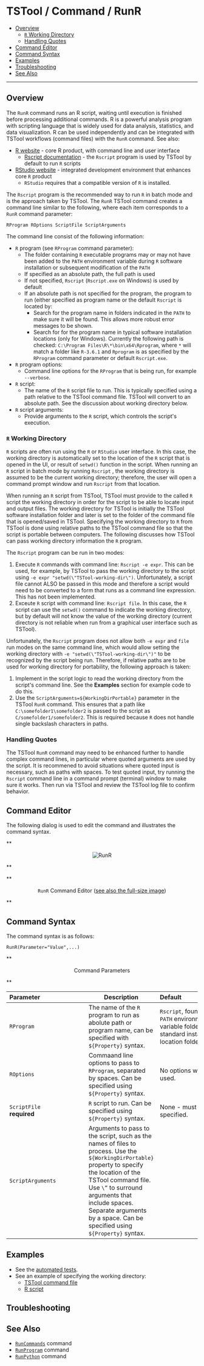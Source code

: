 # TSTool / Command / RunR #

* [Overview](#overview)
    + [`R` Working Directory](#r-working-directory)
    + [Handling Quotes](#handling-quotes)
* [Command Editor](#command-editor)
* [Command Syntax](#command-syntax)
* [Examples](#examples)
* [Troubleshooting](#troubleshooting)
* [See Also](#see-also)

-------------------------

## Overview ##

The `RunR` command runs an R script, waiting until execution is finished before processing additional commands.
R is a powerful analysis program with scripting language that is widely used for data analysis, statistics,
and data visualization.
R can be used independently and can be integrated with TSTool workflows (command files) with the `RunR` command.
See also:

* [R website](https://www.r-project.org/) - core R product, with command line and user interface
    + [Rscript documentation](https://www.rdocumentation.org/packages/utils/versions/3.6.1/topics/Rscript) - the
      `Rscript` program is used by TSTool by default to run `R` scripts
* [RStudio website](https://rstudio.com) - integrated development environment that enhances core `R` product
    + `RStudio` requires that a compatible version of `R` is installed.

The `Rscript` program is the recommended way to run `R` in batch mode and is the approach taken by TSTool.
The `RunR` TSTool command creates a command line similar to the following,
where each item corresponds to a `RunR` command parameter:

```
RProgram ROptions ScriptFile ScriptArguments
```

The command line consist of the following information:

* `R` program (see `RProgram` command parameter):
    + The folder containing `R` executable programs may or may not have been added to the `PATH`
      environment variable during `R` software installation or subsequent modification of the `PATH`
    + If specified as an absolute path, the full path is used
    + If not specified, `Rscript` (`Rscript.exe` on Windows) is used by default 
    + If an absolute path is not specified for the program, the program to run (either specified as
      program name or the default `Rscript` is located by:
        - Search for the program name in folders indicated in the `PATH` to make sure it will be found.
          This allows more robust error messages to be shown.
        - Search for for the program name in typical software installation locations (only for Windows).
          Currently the following path is checked:  `C:\Program Files\R\*\bin\x64\Rprogram`,
          where `*` will match a folder like `R-3.6.1` and `Rprogram` is as specified
          by the `RProgram` command parameter or default `Rscript.exe`.
* `R` program options:
    + Command line options for the `RProgram` that is being run, for example `--verbose`.
* `R` script:
    + The name of the `R` script file to run.  This is typically specified using a path relative
      to the TSTool command file.  TSTool will convert to an absolute path.
      See the discussion about working directory below.
* `R` script arguments:
    + Provide arguments to the `R` script, which controls the script's execution.

### `R` Working Directory ###

`R` scripts are often run using the `R` or `RStudio` user interface.
In this case, the working directory is automatically set to the location of the `R` script
that is opened in the UI, or result of `setwd()` function in the script.
When running an `R` script in batch mode by running `Rscript` ,
the working directory is assumed to be the current
working directory; therefore, the user will open a command prompt window and run
`Rscript` from that location.

When running an `R` script from TSTool, TSTool must provide to the called `R` script
the working directory in order for the script to be able to locate input and output files.
The working directory for TSTool is initially the TSTool software installation folder and
later is set to the folder of the command file that is opened/saved in TSTool.
Specifying the working directory to `R` from TSTool is done using relative paths
to the TSTool command file so that the script is portable between computers.
The following discusses how TSTool can pass working directory information the `R` program.

The `Rscript` program can be run in two modes:

1. Execute `R` commands with command line:  `Rscript -e expr`.  This can be used, for example,
   by TSTool to pass the working directory to the script using `-e expr "setwd(\"TSTool-working-dir\")`.
   Unfortunately, a script file cannot ALSO be passed in this mode and therefore
   a script would need to be converted to a form that runs as a command line expression.
   This has not been implemented.
2. Exceute `R` script with command line:  `Rscript file`.
   In this case, the `R` script can use the `setwd()` command to indicate the working directory,
   but by default will not know the value of the working directory (current directory is not
   reliable when run from a graphical user interface such as TSTool).

Unfortunately, the `Rscript` program does not allow both `-e expr` and `file` run modes on the
same command line, which would allow setting the working directory with `-e "setwd(\"TSTool-working-dir\")"` to be
recognized by the script being run.  Therefore, if relative paths are to be used for working directory for
portability, the following approach is taken:

1. Implement in the script logic to read the working directory from the script's command line.
   See the **Examples** section for example code to do this.
2. Use the `ScriptArguments=${WorkingDirPortable}` parameter in the TSTool `RunR` command.
   This ensures that a path like `C:\somefolder1\somefolder2` is passed to the script as `C/somefolder1/somefolder2`.
   This is required because `R` does not handle single backslash characters in paths.

### Handling Quotes ###

The TSTool `RunR` command may need to be enhanced further to handle complex command lines,
in particular where quoted arguments are used by the script.
It is recommened to avoid situations where quoted input is necessary,
such as paths with spaces.
To test quoted input, try running the `Rscript` command line in a command prompt (terminal)
window to make sure it works.  Then run via TSTool and review the TSTool log file to confirm behavior.

## Command Editor ##

The following dialog is used to edit the command and illustrates the command syntax.

**<p style="text-align: center;">
![RunR](RunR.png)
</p>**

**<p style="text-align: center;">
`RunR` Command Editor (<a href="../RunR.png">see also the full-size image</a>)
</p>**

## Command Syntax ##

The command syntax is as follows:

```text
RunR(Parameter="Value",...)
```
**<p style="text-align: center;">
Command Parameters
</p>**

| **Parameter**&nbsp;&nbsp;&nbsp;&nbsp;&nbsp;&nbsp;&nbsp;&nbsp;&nbsp;&nbsp;&nbsp;&nbsp;&nbsp;&nbsp;&nbsp;&nbsp;&nbsp;&nbsp;&nbsp;&nbsp;&nbsp;&nbsp;&nbsp;&nbsp;&nbsp;&nbsp; | **Description** | **Default**&nbsp;&nbsp;&nbsp;&nbsp;&nbsp;&nbsp;&nbsp;&nbsp;&nbsp;&nbsp;&nbsp;&nbsp;&nbsp;&nbsp;&nbsp;&nbsp;&nbsp;&nbsp;&nbsp;&nbsp;&nbsp;&nbsp;&nbsp;&nbsp;&nbsp; |
| --------------|-----------------|----------------- |
|`RProgram`<br>|The name of the `R` program to run as abolute path or program name, can be specified with `${Property}` syntax.|`Rscript`, found in `PATH` environment variable folder or in standard installation location folder. |
|`ROptions`|Commaand line options to pass to `RProgram`, separated by spaces.  Can be specified using `${Property}` syntax.|No options will be used.|
|`ScriptFile`<br>**required**|`R` script to run.  Can be specified using `${Property}` syntax.|None - must be specified.|
|`ScriptArguments`|Arguments to pass to the script, such as the names of files to process.  Use the `${WorkingDirPortable}` property to specify the location of the TSTool command file.  Use `\”` to surround arguments that include spaces.  Separate arguments by a space.  Can be specified using `${Property}` syntax.||

## Examples ##

* See the [automated tests](https://github.com/OpenCDSS/cdss-app-tstool-test/tree/master/test/commands/RunR).
* See an example of specifying the working directory:
    + [TSTool command file](https://github.com/OpenCDSS/cdss-app-tstool-test/blob/master/test/commands/RunR/Test_RunR_HelloWorld.TSTool)
    + [R script](https://github.com/OpenCDSS/cdss-app-tstool-test/blob/master/test/commands/RunR/Test_RunR_HelloWorld.R)

## Troubleshooting ##

## See Also ##

* [`RunCommands`](../RunCommands/RunCommands.md) command
* [`RunProgram`](../RunProgram/RunProgram.md) command
* [`RunPython`](../RunPython/RunPython.md) command
